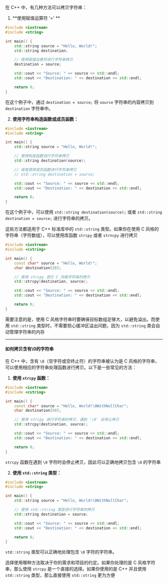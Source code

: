 
在 C++ 中，有几种方法可以拷贝字符串：

1. **使用赋值运算符  '=' **
```cpp
#include <iostream>
#include <string>

int main() {
    std::string source = "Hello, World!";
    std::string destination;

    // 使用赋值运算符进行字符串拷贝
    destination = source;

    std::cout << "Source: " << source << std::endl;
    std::cout << "Destination: " << destination << std::endl;

    return 0;
}
```
在这个例子中，通过 `destination = source;` 将 `source` 字符串的内容拷贝到 `destination` 字符串中。

2. **使用字符串构造函数或成员函数：**
```cpp
#include <iostream>
#include <string>

int main() {
    std::string source = "Hello, World!";

    // 使用构造函数进行字符串拷贝
    std::string destination(source);

    // 或者使用成员函数进行字符串拷贝
    // std::string destination = source;

    std::cout << "Source: " << source << std::endl;
    std::cout << "Destination: " << destination << std::endl;

    return 0;
}
```
在这个例子中，可以使用 `std::string destination(source);` 或者 `std::string destination = source;` 进行字符串的拷贝。

这些方法都适用于 C++ 标准库中的 `std::string` 类型。如果你在使用 C 风格的字符串（字符数组），可以使用库函数 `strcpy` 或者 `strncpy` 进行拷贝
```cpp
#include <iostream>
#include <cstring>

int main() {
    const char* source = "Hello, World!";
    char destination[20];

    // 使用 strcpy 进行 C 风格字符串的拷贝
    std::strcpy(destination, source);

    std::cout << "Source: " << source << std::endl;
    std::cout << "Destination: " << destination << std::endl;

    return 0;
}
```
需要注意的是，使用 C 风格字符串时要确保目标数组足够大，以避免溢出。而使用 `std::string` 类型时，不需要担心缓冲区溢出问题，因为 `std::string` 类会自动管理字符串的内存

---
#### 如何拷贝含有\\0的字符串

在 C++ 中，含有 `\0`（空字符或空终止符）的字符串被认为是 C 风格的字符串，可以使用相应的字符串处理函数进行拷贝。以下是一些常见的方法：

1. **使用 `strcpy` 函数：**
```cpp
#include <iostream>
#include <cstring>

int main() {
    const char* source = "Hello, World!\0WithNullChar";
    char destination[50];

    // 使用 strcpy 进行字符串的拷贝，遇到 '\0' 会停止拷贝
    std::strcpy(destination, source);

    std::cout << "Source: " << source << std::endl;
    std::cout << "Destination: " << destination << std::endl;

    return 0;
}
```
`strcpy` 函数在遇到 `\0` 字符时会停止拷贝，因此可以正确地拷贝包含 `\0` 的字符串

2. **使用 `std::string` 类型：**
```cpp
#include <iostream>
#include <string>

int main() {
    std::string source = "Hello, World!\0WithNullChar";

    // 使用 std::string 类型进行字符串的拷贝
    std::string destination = source;

    std::cout << "Source: " << source << std::endl;
    std::cout << "Destination: " << destination << std::endl;

    return 0;
}
```
 `std::string` 类型可以正确地处理包含 `\0` 字符的字符串。

选择使用哪种方法取决于你的需求和项目的约定。如果你处理的是 C 风格字符串，那么使用 `strcpy` 是一个直接的选择。如果你使用的是 C++ 并且使用 `std::string` 类型，那么直接使用 `std::string` 更为方便

